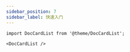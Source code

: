 ```yaml
---
sidebar_position: 7
sidebar_label: 快速入门
---
```


```mdx-code-block
import DocCardList from '@theme/DocCardList';

<DocCardList />
```
